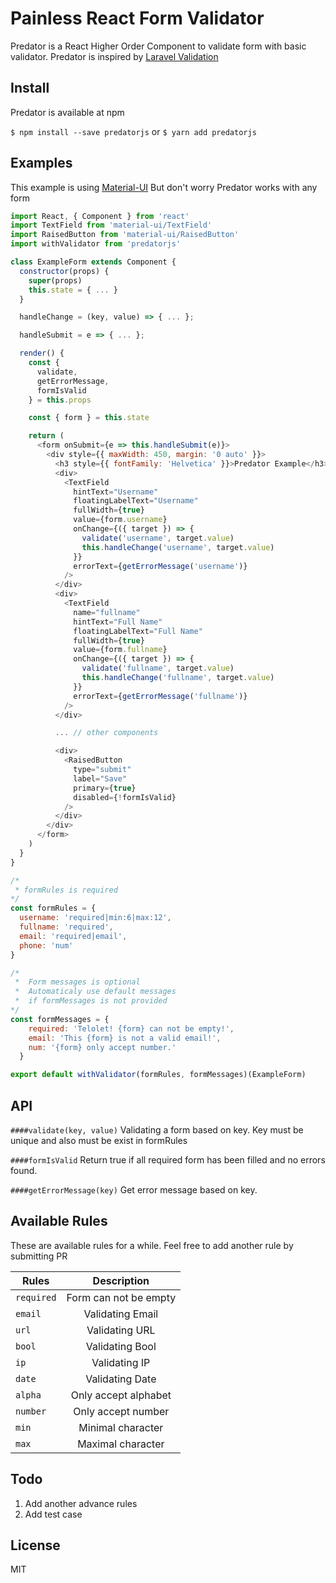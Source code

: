 # Painless React Form Validator

Predator is a React Higher Order Component to validate form with basic validator.
Predator is inspired by [Laravel Validation](https://laravel.com/docs/5.3/validation)

## Install

Predator is available at npm

`$ npm install --save predatorjs`
or
`$ yarn add predatorjs`

## Examples 

This example is using [Material-UI](https://material-ui.com)
But don't worry Predator works with any form

```javascript
import React, { Component } from 'react'
import TextField from 'material-ui/TextField'
import RaisedButton from 'material-ui/RaisedButton'
import withValidator from 'predatorjs'

class ExampleForm extends Component {
  constructor(props) {
    super(props)
    this.state = { ... }
  }

  handleChange = (key, value) => { ... };

  handleSubmit = e => { ... };

  render() {
    const {
      validate,
      getErrorMessage,
      formIsValid
    } = this.props

    const { form } = this.state

    return (
      <form onSubmit={e => this.handleSubmit(e)}>
        <div style={{ maxWidth: 450, margin: '0 auto' }}>
          <h3 style={{ fontFamily: 'Helvetica' }}>Predator Example</h3>
          <div>
            <TextField
              hintText="Username"
              floatingLabelText="Username"
              fullWidth={true}
              value={form.username}
              onChange={({ target }) => {
                validate('username', target.value)
                this.handleChange('username', target.value)
              }}
              errorText={getErrorMessage('username')}
            />
          </div>
          <div>
            <TextField
              name="fullname"
              hintText="Full Name"
              floatingLabelText="Full Name"
              fullWidth={true}
              value={form.fullname}
              onChange={({ target }) => {
                validate('fullname', target.value)
                this.handleChange('fullname', target.value)
              }}
              errorText={getErrorMessage('fullname')}
            />
          </div>

          ... // other components

          <div>
            <RaisedButton
              type="submit"
              label="Save"
              primary={true}
              disabled={!formIsValid}
            />
          </div>
        </div>
      </form>
    )
  }
}

/*
 * formRules is required
*/
const formRules = {
  username: 'required|min:6|max:12',
  fullname: 'required',
  email: 'required|email',
  phone: 'num'
}

/*
 *  Form messages is optional
 *  Automaticaly use default messages
 *  if formMessages is not provided
*/
const formMessages = {
    required: 'Telolet! {form} can not be empty!',
    email: 'This {form} is not a valid email!',
    num: '{form} only accept number.'
  }

export default withValidator(formRules, formMessages)(ExampleForm)

```

## API

`####validate(key, value)`
Validating a form based on key. Key must be unique and also must be exist in formRules

`####formIsValid`
Return true if all required form has been filled and no errors found.

`####getErrorMessage(key)`
Get error message based on key.

## Available Rules

These are available rules for a while.
Feel free to add another rule by submitting PR

| Rules         | Description           |
| ------------- |:---------------------:|
| `required`    | Form can not be empty |
| `email`       | Validating Email      |
| `url`         | Validating URL        |
| `bool`        | Validating Bool       |
| `ip`          | Validating IP         |
| `date`        | Validating Date       |
| `alpha`       | Only accept alphabet  |
| `number`      | Only accept number    |
| `min`         | Minimal character     |
| `max`         | Maximal character     |

## Todo

1. Add another advance rules
2. Add test case

## License

MIT